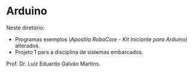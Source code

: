 # Arduino

Neste diretório:
* Programas exemplos (_Apostila RoboCore - Kit Iniciante para Arduino_) alterados.
* Projeto 1 para a disciplina de sistemas embarcados.

Prof. Dr. Luiz Eduardo Galvão Martins.


